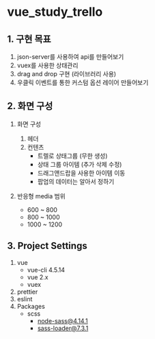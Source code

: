 # vue_study_trello

## 1. 구현 목표
1. json-server를 사용하여 api를 만들어보기
2. vuex를 사용한 상태관리
3. drag and drop 구현 (라이브러리 사용)
4. 우클릭 이벤트를 통한 커스텀 옵션 레이어 만들어보기

## 2. 화면 구성
1. 화면 구성
    1. 헤더
    2. 컨텐츠
       * 트렐로 상태그룹 (무한 생성)
       * 상태 그룹 아이템 (추가 삭제 수정)
       * 드래그앤드랍을 사용한 아이템 이동
       * 팝업의 데이터는 알아서 정하기  
    

2. 반응형 media 범위
   * 600 ~ 800
   * 800 ~ 1000
   * 1000 ~ 1200

## 3. Project Settings
1. vue
    * vue-cli 4.5.14
    * vue 2.x
    * vuex
2. prettier
3. eslint
4. Packages
    * scss
        * node-sass@4.14.1
        * sass-loader@7.3.1
